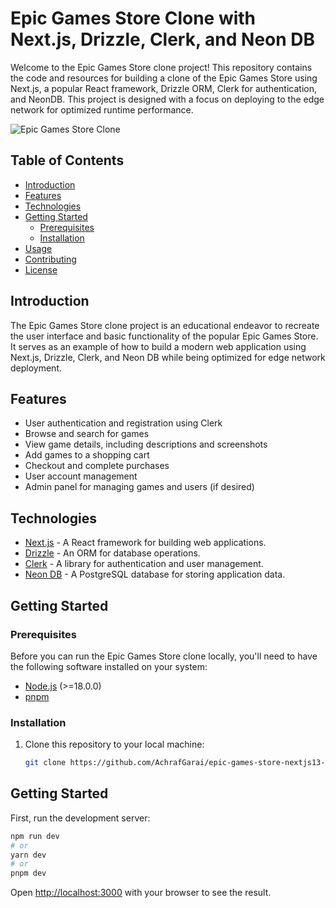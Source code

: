# Epic Games Store Clone with Next.js, Drizzle, Clerk, and Neon DB

Welcome to the Epic Games Store clone project! This repository contains the code and resources for building a clone of the Epic Games Store using Next.js, a popular React framework, Drizzle ORM, Clerk for authentication, and NeonDB. This project is designed with a focus on deploying to the edge network for optimized runtime performance.

![Epic Games Store Clone](https://assetsio.reedpopcdn.com/epic%20social%20features.jpg)

## Table of Contents

- [Introduction](#introduction)
- [Features](#features)
- [Technologies](#technologies)
- [Getting Started](#getting-started)
  - [Prerequisites](#prerequisites)
  - [Installation](#installation)
- [Usage](#usage)
- [Contributing](#contributing)
- [License](#license)

## Introduction

The Epic Games Store clone project is an educational endeavor to recreate the user interface and basic functionality of the popular Epic Games Store. It serves as an example of how to build a modern web application using Next.js, Drizzle, Clerk, and Neon DB while being optimized for edge network deployment.

## Features

- User authentication and registration using Clerk
- Browse and search for games
- View game details, including descriptions and screenshots
- Add games to a shopping cart
- Checkout and complete purchases
- User account management
- Admin panel for managing games and users (if desired)

## Technologies

- [Next.js](https://nextjs.org/) - A React framework for building web applications.
- [Drizzle](https://orm.drizzle.team/) - An ORM for database operations.
- [Clerk](https://clerk.com) - A library for authentication and user management.
- [Neon DB](https://neon.tech/) - A PostgreSQL database for storing application data.

## Getting Started

### Prerequisites

Before you can run the Epic Games Store clone locally, you'll need to have the following software installed on your system:

- [Node.js](https://nodejs.org/) (>=18.0.0)
- [pnpm](https://nodejs.org/)

### Installation

1. Clone this repository to your local machine:

   ```bash
   git clone https://github.com/AchrafGarai/epic-games-store-nextjs13-drizzleORM
   ```

## Getting Started

First, run the development server:

```bash
npm run dev
# or
yarn dev
# or
pnpm dev
```

Open [http://localhost:3000](http://localhost:3000) with your browser to see the result.
